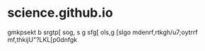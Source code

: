 # science.github.io

gmkpsekt b 
srgtp[ sog, s g
sfg[ ols,g [slgo mdenrf,rtkgh/u7;oytrrf mf,thkijU"?LKL[p0dnfgk
